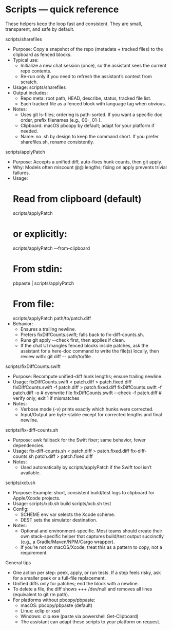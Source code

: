 # Scripts — quick reference

These helpers keep the loop fast and consistent. They are small, transparent, and safe by default.

scripts/sharefiles
- Purpose: Copy a snapshot of the repo (metadata + tracked files) to the clipboard as fenced blocks.
- Typical use:
  - Initialize a new chat session (once), so the assistant sees the current repo contents.
  - Re-run only if you need to refresh the assistant’s context from scratch.
- Usage:
  scripts/sharefiles
- Output includes:
  - Repo meta: root path, HEAD, describe, status, tracked file list.
  - Each tracked file as a fenced block with language tag when obvious.
- Notes:
  - Uses git ls-files; ordering is path-sorted. If you want a specific doc order, prefix filenames (e.g., 00-, 01-).
  - Clipboard: macOS pbcopy by default; adapt for your platform if needed.
  - Name: no .sh by design to keep the command short. If you prefer sharefiles.sh, rename consistently.

scripts/applyPatch
- Purpose: Accepts a unified diff, auto-fixes hunk counts, then git apply.
- Why: Models often miscount @@ lengths; fixing on apply prevents trivial failures.
- Usage:
  # Read from clipboard (default)
  scripts/applyPatch
  # or explicitly:
  scripts/applyPatch --from-clipboard
  # From stdin:
  pbpaste | scripts/applyPatch
  # From file:
  scripts/applyPatch path/to/patch.diff
- Behavior:
  - Ensures a trailing newline.
  - Prefers fixDiffCounts.swift; falls back to fix-diff-counts.sh.
  - Runs git apply --check first, then applies if clean.
  - If the chat UI mangles fenced blocks inside patches, ask the assistant for a here-doc command to write the file(s)
    locally, then review with: git diff -- path/to/file

scripts/fixDiffCounts.swift
- Purpose: Recompute unified-diff hunk lengths; ensure trailing newline.
- Usage:
  fixDiffCounts.swift < patch.diff > patch.fixed.diff
  fixDiffCounts.swift -f patch.diff > patch.fixed.diff
  fixDiffCounts.swift -f patch.diff -o        # overwrite file
  fixDiffCounts.swift --check -f patch.diff   # verify only; exit 1 if mismatches
- Notes:
  - Verbose mode (-v) prints exactly which hunks were corrected.
  - Input/Output are byte-stable except for corrected lengths and final newline.

scripts/fix-diff-counts.sh
- Purpose: awk fallback for the Swift fixer; same behavior, fewer dependencies.
- Usage:
  fix-diff-counts.sh < patch.diff > patch.fixed.diff
  fix-diff-counts.sh patch.diff > patch.fixed.diff
- Notes:
  - Used automatically by scripts/applyPatch if the Swift tool isn’t available.

scripts/xcb.sh
- Purpose: Example: short, consistent build/test logs to clipboard for Apple/Xcode projects.
- Usage:
  scripts/xcb.sh build
  scripts/xcb.sh test
- Config:
  - SCHEME env var selects the Xcode scheme.
  - DEST sets the simulator destination.
- Notes:
  - Optional and environment-specific. Most teams should create their own stack-specific helper that captures build/test output succinctly (e.g., a Gradle/Maven/NPM/Cargo wrapper).
  - If you’re not on macOS/Xcode, treat this as a pattern to copy, not a requirement.

General tips
- One action per step: peek, apply, or run tests. If a step feels risky, ask for a smaller peek or a full-file replacement.
- Unified diffs only for patches; end the block with a newline.
- To delete a file, the diff shows +++ /dev/null and removes all lines (equivalent to git rm path).
- For platforms without pbcopy/pbpaste:
  - macOS: pbcopy/pbpaste (default)
  - Linux: xclip or xsel
  - Windows: clip.exe (paste via powershell Get-Clipboard)
  - The assistant can adapt these scripts to your platform on request.
